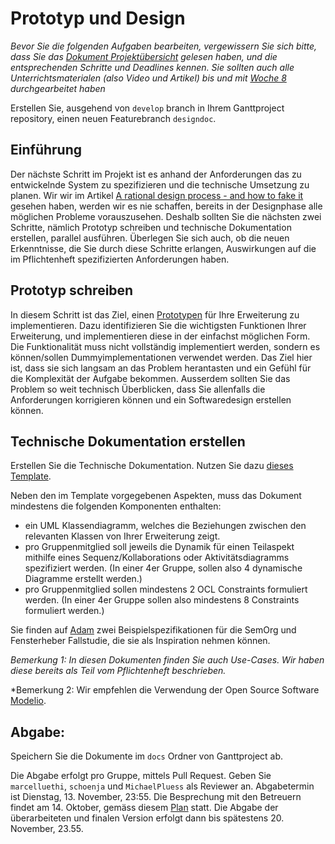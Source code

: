 # Prototyp und Design

*Bevor Sie die folgenden Aufgaben bearbeiten, vergewissern Sie sich bitte, dass Sie das [Dokument Projektübersicht](../project-summary.html) gelesen haben, und die entsprechenden Schritte und Deadlines kennen. 
Sie sollten auch alle Unterrichtsmaterialen (also Video und Artikel) bis und mit [Woche 8](../week8/guide.html) durchgearbeitet haben*

Erstellen Sie, ausgehend von ```develop``` branch in Ihrem Ganttproject repository, einen neuen Featurebranch ```designdoc```.

## Einführung

Der nächste Schritt im Projekt ist es anhand der Anforderungen das zu entwickelnde System zu spezifizieren und die technische Umsetzung zu planen. 
Wir wir im Artikel [A rational design process - and how to fake it](https://users.ece.utexas.edu/~perry/education/SE-Intro/fakeit.pdf) gesehen haben, werden wir es nie schaffen, bereits in der Designphase 
alle möglichen Probleme vorauszusehen. Deshalb sollten Sie die nächsten zwei Schritte, nämlich Prototyp schreiben und technische Dokumentation erstellen, parallel ausführen. Überlegen Sie sich auch, ob 
die neuen Erkenntnisse, die Sie durch diese Schritte erlangen, Auswirkungen auf die im Pflichtenheft spezifizierten Anforderungen haben. 

## Prototyp schreiben

In diesem Schritt ist das Ziel, einen [Prototypen](https://de.wikipedia.org/wiki/Prototyping_(Softwareentwicklung)) für Ihre Erweiterung zu implementieren. Dazu identifizieren Sie die wichtigsten Funktionen Ihrer Erweiterung, 
und implementieren diese in der einfachst möglichen Form. Die Funktionalität muss nicht vollständig implementiert werden, sondern es können/sollen Dummyimplementationen verwendet werden. 
Das Ziel hier ist, dass sie sich langsam an das Problem herantasten und ein Gefühl für die Komplexität der Aufgabe bekommen.  Ausserdem sollten Sie das Problem so weit technisch Überblicken, dass Sie allenfalls die Anforderungen korrigieren können und ein Softwaredesign erstellen können. 

## Technische Dokumentation erstellen
Erstellen Sie die Technische Dokumentation. Nutzen Sie dazu [dieses Template](../templates/technical-doc.html). 

Neben den im Template vorgegebenen Aspekten, muss das Dokument  mindestens die folgenden Komponenten enthalten:
* ein UML Klassendiagramm, welches die Beziehungen zwischen den relevanten Klassen von Ihrer Erweiterung zeigt. 
* pro Gruppenmitglied soll jeweils die Dynamik für einen Teilaspekt mithilfe eines Sequenz/Kollaborations oder Aktivitätsdiagramms spezifiziert werden. (In einer 4er Gruppe, sollen also 4 dynamische Diagramme erstellt werden.)
* pro Gruppenmitglied sollen mindestens 2 OCL Constraints formuliert werden. (In einer 4er Gruppe sollen also mindestens 8 Constraints formuliert werden.)

Sie finden auf [Adam](https://adam.unibas.ch/goto_adam_file_737986_download.html) zwei Beispielspezifikationen für die SemOrg und Fensterheber Fallstudie, die sie als Inspiration nehmen können. 

*Bemerkung 1: In diesen Dokumenten finden Sie auch Use-Cases. Wir haben diese bereits als Teil vom Pflichtenheft beschrieben.*

*Bemerkung 2: Wir empfehlen die Verwendung der Open Source Software [Modelio](https://www.modelio.org/).

## Abgabe:
Speichern Sie die Dokumente im ```docs``` Ordner von Ganttproject ab. 

Die Abgabe erfolgt pro Gruppe, mittels Pull Request. Geben Sie ```marcelluethi```, ```schoenja``` und ```MichaelPluess``` als Reviewer an. Abgabetermin ist Dienstag, 13. November, 23:55. 
Die Besprechung mit den Betreuern findet am 14. Oktober, gemäss diesem [Plan](https://adam.unibas.ch/goto_adam_file_734506_download.html) statt. 
Die Abgabe der überarbeiteten und finalen Version erfolgt dann bis spätestens 20. November, 23.55.  
